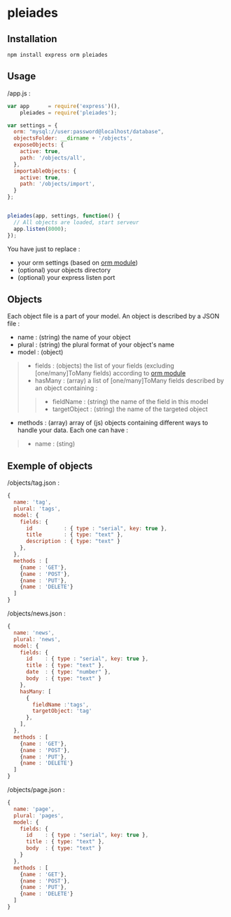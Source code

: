 pleiades
========

Installation
------------

```
npm install express orm pleiades
```

Usage
-----

/app.js :

```javascript
var app      = require('express')(),
    pleiades = require('pleiades');

var settings = {
  orm: "mysql://user:password@localhost/database",
  objectsFolder: __dirname + '/objects',
  exposeObjects: {
    active: true,
    path: '/objects/all',
  },
  importableObjects: {
    active: true,
    path: '/objects/import',
  }
};


pleiades(app, settings, function() {
  // All objects are loaded, start serveur
  app.listen(8000);
});

```

You have just to replace :
* your orm settings (based on [orm module](https://www.npmjs.org/package/orm))
* (optional) your objects directory
* (optional) your express listen port

Objects
-------

Each object file is a part of your model. An object is described by a JSON file :

* name : (string) the name of your object
* plural : (string) the plural format of your object's name
* model : (object)
> * fields : (objects) the list of your fields (excluding [one/many]ToMany fields) according to [orm module](https://www.npmjs.org/package/orm)
> * hasMany : (array) a list of [one/many]ToMany fields described by an object containing :
> > * fieldName : (string) the name of the field in this model
> > * targetObject : (string) the name of the targeted object
* methods : (array) array of (js) objects containing different ways to handle your data. Each one can have :
> * name : (sting)


Exemple of objects
------------------

/objects/tag.json :

```javascript
{
  name: 'tag',
  plural: 'tags',
  model: {
    fields: {
      id          : { type : "serial", key: true },
      title       : { type: "text" },
      description : { type: "text" }
    },
  },
  methods : [
    {name : 'GET'},
    {name : 'POST'},
    {name : 'PUT'},
    {name : 'DELETE'}
  ]
}

```

/objects/news.json :

```javascript
{
  name: 'news',
  plural: 'news',
  model: {
    fields: {
      id    : { type : "serial", key: true },
      title : { type: "text" },
      date  : { type: "number" },
      body  : { type: "text" }
    },
    hasMany: [
      {
        fieldName :'tags',
        targetObject: 'tag'
      },
    ],
  },
  methods : [
    {name : 'GET'},
    {name : 'POST'},
    {name : 'PUT'},
    {name : 'DELETE'}
  ]
}

```

/objects/page.json :

```javascript
{
  name: 'page',
  plural: 'pages',
  model: {
    fields: {
      id    : { type : "serial", key: true },
      title : { type: "text" },
      body  : { type: "text" }
    }
  },
  methods : [
    {name : 'GET'},
    {name : 'POST'},
    {name : 'PUT'},
    {name : 'DELETE'}
  ]
}

```
